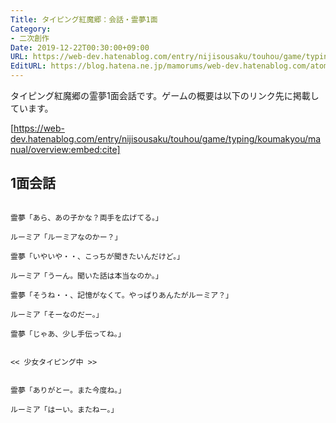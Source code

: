 ```yaml
---
Title: タイピング紅魔郷：会話・霊夢1面
Category:
- 二次創作
Date: 2019-12-22T00:30:00+09:00
URL: https://web-dev.hatenablog.com/entry/nijisousaku/touhou/game/typing/koumakyou/script/reimu1
EditURL: https://blog.hatena.ne.jp/mamorums/web-dev.hatenablog.com/atom/entry/26006613487241892
---
```


タイピング紅魔郷の霊夢1面会話です。ゲームの概要は以下のリンク先に掲載しています。

[https://web-dev.hatenablog.com/entry/nijisousaku/touhou/game/typing/koumakyou/manual/overview:embed:cite]


## 1面会話
```
 
霊夢「あら、あの子かな？両手を広げてる。」

ルーミア「ルーミアなのかー？」

霊夢「いやいや・・、こっちが聞きたいんだけど。」

ルーミア「うーん。聞いた話は本当なのか。」

霊夢「そうね・・、記憶がなくて。やっぱりあんたがルーミア？」

ルーミア「そーなのだー。」

霊夢「じゃあ、少し手伝ってね。」


<< 少女タイピング中 >>


霊夢「ありがとー。また今度ね。」

ルーミア「はーい。またねー。」
 
```
